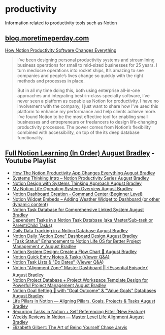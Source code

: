 # productivity
Information related to productivity tools such as Notion


## [blog.moretimeperday.com](https://blog.moretimeperday.com/)

[How Notion Productivity Software Changes Everything](http://blog.moretimeperday.com/how-notion-productivity-software-changes-everything/)
> I’ve been designing personal productivity systems and streamlining business operations for small to mid-sized businesses for 25 years. I turn mediocre operations into rocket ships, It’s amazing to see companies and people’s lives change so quickly with the right methods and processes in place.
>
> But in all my time doing this, both using enterprise all-in-one approaches and integrating best-in-class specialty software, I’ve never seen a platform as capable as Notion for productivity. I have no involvement with the company, I just want to share how I’ve used this platform to enhance my performance and help clients achieve more. I’ve found Notion to be the most effective tool for enabling small businesses and entrepreneurs or freelancers to design life-changing productivity processes. The power comes from Notion’s flexibility combined with accessibility, on top of the its deep database functionality.

## [Full Notion Learning (In Order) August Bradley](https://www.youtube.com/watch?v=J84HcdASXS8&list=PLAl0gPKnL3V8s7dPXoo07mYnuErhWVk8b) - Youtube Playlist

* [How The Notion Productivity App Changes Everything August Bradley](https://www.youtube.com/watch?v=J84HcdASXS8&list=PLAl0gPKnL3V8s7dPXoo07mYnuErhWVk8b&index=1)
* [Systems Thinking Intro – Notion Productivity Series August Bradley](https://www.youtube.com/watch?v=3AKHjwvEufg&list=PLAl0gPKnL3V8s7dPXoo07mYnuErhWVk8b&index=2)
* [Notion Design with Systems Thinking Approach August Bradley](https://www.youtube.com/watch?v=CxscGZwk0S4&list=PLAl0gPKnL3V8s7dPXoo07mYnuErhWVk8b&index=3)
* [My Notion Life Operating System Overview August Bradley](https://www.youtube.com/watch?v=4-TYSah25UM&list=PLAl0gPKnL3V8s7dPXoo07mYnuErhWVk8b&index=4)
* [Notion Dashboard Creation - Command Center (Beginner Level)](https://www.youtube.com/watch?v=2sQup0BfdPs&list=PLAl0gPKnL3V8s7dPXoo07mYnuErhWVk8b&index=5)
* [Notion Widget Embeds – Adding Weather Widget to Dashboard (or other dynamic content)](https://www.youtube.com/watch?v=u0Gw-9_q_cI&list=PLAl0gPKnL3V8s7dPXoo07mYnuErhWVk8b&index=6)
* [Notion Task Database for Comprehensive Linked System August Bradley](https://www.youtube.com/watch?v=ZlmGbujysS0&list=PLAl0gPKnL3V8s7dPXoo07mYnuErhWVk8b&index=7)
* [Dependent Tasks in a Notion Task Database (aka Master/Sub-task or Parent/Child Tasks)](https://www.youtube.com/watch?v=wfeGmBKh9xk&list=PLAl0gPKnL3V8s7dPXoo07mYnuErhWVk8b&index=8)    
* [Daily Data Tracking in a Notion Database August Bradley](https://www.youtube.com/watch?v=9qLdGOLs7u4&list=PLAl0gPKnL3V8s7dPXoo07mYnuErhWVk8b&index=9)
* [Notion Daily "Action Zone" Dashboard Design August Bradley](https://www.youtube.com/watch?v=lK_Ysf0Ko9E&list=PLAl0gPKnL3V8s7dPXoo07mYnuErhWVk8b&index=10)
* ["Task Status" Enhancement to Notion Life OS for Better Project Management ✔ August Bradley](https://www.youtube.com/watch?v=AZ6Tzx7rkok&list=PLAl0gPKnL3V8s7dPXoo07mYnuErhWVk8b&index=11)
* [Notion System Design: Create a Flow Chart 🚦 August Bradley](https://www.youtube.com/watch?v=rU6dZwHhf4Y&list=PLAl0gPKnL3V8s7dPXoo07mYnuErhWVk8b&index=12)
* [Notion Quick Entry Notes & Tasks (Viewer Q&A)](https://www.youtube.com/watch?v=1Sk1TzHL2dw&list=PLAl0gPKnL3V8s7dPXoo07mYnuErhWVk8b&index=13)
* [Notion Task Lists & "Do Dates" (Viewer Q&A)](https://www.youtube.com/watch?v=ccjPYkWKM1U&list=PLAl0gPKnL3V8s7dPXoo07mYnuErhWVk8b&index=14)
* [Notion "Alignment Zone" Master Dashboard || ⚡Essential Episode⚡ August Bradley](https://www.youtube.com/watch?v=lM1xmu4JMB8&list=PLAl0gPKnL3V8s7dPXoo07mYnuErhWVk8b&index=15)
* [Notion Project Database + Project Workspace Template Design for Powerful Project Management August Bradley](https://www.youtube.com/watch?v=apzPFrIjytY&list=PLAl0gPKnL3V8s7dPXoo07mYnuErhWVk8b&index=16)
* [Notion Goal Setting 🎯 with "Goal Outcome" & "Value Goals" Databases August Bradley](https://www.youtube.com/watch?v=EMox_ccFhwM&list=PLAl0gPKnL3V8s7dPXoo07mYnuErhWVk8b&index=17)
* [Life Pillars in Notion — Aligning Pillars, Goals, Projects & Tasks August Bradley](https://www.youtube.com/watch?v=5YPlLuIPORc&list=PLAl0gPKnL3V8s7dPXoo07mYnuErhWVk8b&index=18)
* [Recurring Tasks in Notion + Self Referencing Filter (New Feature)](https://www.youtube.com/watch?v=uHXpIEM8HRs&list=PLAl0gPKnL3V8s7dPXoo07mYnuErhWVk8b&index=19)
* [Weekly Reviews In Notion — Master Level Life Alignment August Bradley](https://www.youtube.com/watch?v=kNL6mA5kRec&list=PLAl0gPKnL3V8s7dPXoo07mYnuErhWVk8b&index=20)
* [Elizabeth Gilbert: The Art of Being Yourself Chase Jarvis](https://www.youtube.com/watch?v=mwnHk6xThGo&list=PLAl0gPKnL3V8s7dPXoo07mYnuErhWVk8b&index=21)    
